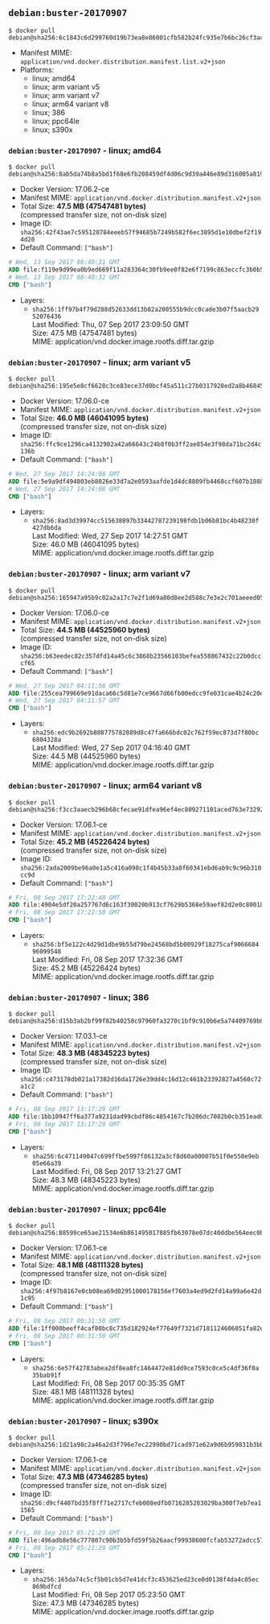 ## `debian:buster-20170907`

```console
$ docker pull debian@sha256:6c1843c6d299760d19b73ea8e86001cfb582b24fc935e7b6bc26cf3ac83c47b8
```

-	Manifest MIME: `application/vnd.docker.distribution.manifest.list.v2+json`
-	Platforms:
	-	linux; amd64
	-	linux; arm variant v5
	-	linux; arm variant v7
	-	linux; arm64 variant v8
	-	linux; 386
	-	linux; ppc64le
	-	linux; s390x

### `debian:buster-20170907` - linux; amd64

```console
$ docker pull debian@sha256:8ab5da74b8a5bd1f68e6fb208459df4d06c9d39a446e89d316005a8194e7e7ff
```

-	Docker Version: 17.06.2-ce
-	Manifest MIME: `application/vnd.docker.distribution.manifest.v2+json`
-	Total Size: **47.5 MB (47547481 bytes)**  
	(compressed transfer size, not on-disk size)
-	Image ID: `sha256:42f43ae7c595120784eeeb57f94685b7249b582f6ec3895d1e10dbef2f194d20`
-	Default Command: `["bash"]`

```dockerfile
# Wed, 13 Sep 2017 08:40:31 GMT
ADD file:f119e9d99ea0b9ed669f11a283364c30fb9ee0f82e6f7199c863eccfc3b0b56f in / 
# Wed, 13 Sep 2017 08:40:32 GMT
CMD ["bash"]
```

-	Layers:
	-	`sha256:1ff97b4f79d288d52633dd13b82a200555b9dcc0cade3b07f5aacb2952076436`  
		Last Modified: Thu, 07 Sep 2017 23:09:50 GMT  
		Size: 47.5 MB (47547481 bytes)  
		MIME: application/vnd.docker.image.rootfs.diff.tar.gzip

### `debian:buster-20170907` - linux; arm variant v5

```console
$ docker pull debian@sha256:195e5e8cf6628c3ce83ece37d0bcf45a511c27b0317928ed2a8b468454c41478
```

-	Docker Version: 17.06.0-ce
-	Manifest MIME: `application/vnd.docker.distribution.manifest.v2+json`
-	Total Size: **46.0 MB (46041095 bytes)**  
	(compressed transfer size, not on-disk size)
-	Image ID: `sha256:ffc9ce1296ca4132902a42a66643c24b8f0b3ff2ae854e3f98da71bc2d4c136b`
-	Default Command: `["bash"]`

```dockerfile
# Wed, 27 Sep 2017 14:24:08 GMT
ADD file:5e9a9df494803eb8026e33d7a2e0593aafde1d4dc8809fb4468ccf607b1088e0 in / 
# Wed, 27 Sep 2017 14:24:08 GMT
CMD ["bash"]
```

-	Layers:
	-	`sha256:8ad3d39974cc515638897b33442787239198fdb1b06b81bc4b48230f427db6da`  
		Last Modified: Wed, 27 Sep 2017 14:27:51 GMT  
		Size: 46.0 MB (46041095 bytes)  
		MIME: application/vnd.docker.image.rootfs.diff.tar.gzip

### `debian:buster-20170907` - linux; arm variant v7

```console
$ docker pull debian@sha256:165947a95b9c02a2a17c7e2f1d69a80d8ee2d588c7e3e2c701aeeed05a14cebf
```

-	Docker Version: 17.06.0-ce
-	Manifest MIME: `application/vnd.docker.distribution.manifest.v2+json`
-	Total Size: **44.5 MB (44525960 bytes)**  
	(compressed transfer size, not on-disk size)
-	Image ID: `sha256:b63eedec82c357dfd14a45c6c3868b23566103befea558867432c22b0dcccf65`
-	Default Command: `["bash"]`

```dockerfile
# Wed, 27 Sep 2017 04:11:56 GMT
ADD file:255cea799669e91daca66c5d81e7ce9667d66fb00edcc9fe031cae4b24c20e80 in / 
# Wed, 27 Sep 2017 04:11:57 GMT
CMD ["bash"]
```

-	Layers:
	-	`sha256:edc9b2692b808775782889d8c47fa666bdc02c762f59ec873d7f80bc6804328a`  
		Last Modified: Wed, 27 Sep 2017 04:16:40 GMT  
		Size: 44.5 MB (44525960 bytes)  
		MIME: application/vnd.docker.image.rootfs.diff.tar.gzip

### `debian:buster-20170907` - linux; arm64 variant v8

```console
$ docker pull debian@sha256:f3cc3aaecb296b68cfecae91dfea96ef4ec809271101aced763e732920bf1e20
```

-	Docker Version: 17.06.1-ce
-	Manifest MIME: `application/vnd.docker.distribution.manifest.v2+json`
-	Total Size: **45.2 MB (45226424 bytes)**  
	(compressed transfer size, not on-disk size)
-	Image ID: `sha256:2ada2009be96a0e1a5c416a098c1f4b45b33a8f60341ebd6ab9c9c96b310cc9d`
-	Default Command: `["bash"]`

```dockerfile
# Fri, 08 Sep 2017 17:22:48 GMT
ADD file:4904e5df20a257767d6c163f30020b913cf7629b5368e59aef82d2e0c8001876 in / 
# Fri, 08 Sep 2017 17:22:50 GMT
CMD ["bash"]
```

-	Layers:
	-	`sha256:bf5e122c4d29d1dbe9b55d79be24568bd5b00929f18275caf906668496099548`  
		Last Modified: Fri, 08 Sep 2017 17:32:36 GMT  
		Size: 45.2 MB (45226424 bytes)  
		MIME: application/vnd.docker.image.rootfs.diff.tar.gzip

### `debian:buster-20170907` - linux; 386

```console
$ docker pull debian@sha256:d15b3ab2bf99f82b40258c97960fa3270c1bf9c910b6e5a74409769b8363d7e7
```

-	Docker Version: 17.03.1-ce
-	Manifest MIME: `application/vnd.docker.distribution.manifest.v2+json`
-	Total Size: **48.3 MB (48345223 bytes)**  
	(compressed transfer size, not on-disk size)
-	Image ID: `sha256:c473178db021a17382d16da1726e39dd4c16d12c461b23392827a4560c72a1c2`
-	Default Command: `["bash"]`

```dockerfile
# Fri, 08 Sep 2017 13:17:29 GMT
ADD file:1bb10947ff6a377a9231dad99cbdf86c4854167c7b206dc7082b0cb351ead0cf in / 
# Fri, 08 Sep 2017 13:17:29 GMT
CMD ["bash"]
```

-	Layers:
	-	`sha256:6c471149047c699ffbe5997f86132a3cf8d60a00007b51f0e558e9eb05e66a39`  
		Last Modified: Fri, 08 Sep 2017 13:21:27 GMT  
		Size: 48.3 MB (48345223 bytes)  
		MIME: application/vnd.docker.image.rootfs.diff.tar.gzip

### `debian:buster-20170907` - linux; ppc64le

```console
$ docker pull debian@sha256:88599ce65ae21534e6b861495017885fb63078e07dc40ddbe564eec0b90bea95
```

-	Docker Version: 17.06.1-ce
-	Manifest MIME: `application/vnd.docker.distribution.manifest.v2+json`
-	Total Size: **48.1 MB (48111328 bytes)**  
	(compressed transfer size, not on-disk size)
-	Image ID: `sha256:4f97b8167e0cb08ea69d02951000178156ef7603a4ed9d2fd14a99a6e42d1c95`
-	Default Command: `["bash"]`

```dockerfile
# Fri, 08 Sep 2017 00:31:50 GMT
ADD file:1ff000beeff4caf80bc8c735d182924ef77649f7321d7181124606051fa82eb4 in / 
# Fri, 08 Sep 2017 00:31:50 GMT
CMD ["bash"]
```

-	Layers:
	-	`sha256:6e57f42783abea2df8ea8fc1464472e81dd9ce7593c0ce5c4df36f0a35bab91f`  
		Last Modified: Fri, 08 Sep 2017 00:35:35 GMT  
		Size: 48.1 MB (48111328 bytes)  
		MIME: application/vnd.docker.image.rootfs.diff.tar.gzip

### `debian:buster-20170907` - linux; s390x

```console
$ docker pull debian@sha256:1d21a98c2a46a2d3f796e7ec22990bd71cad971e62a9d6b959831b3bb7fded2e
```

-	Docker Version: 17.06.1-ce
-	Manifest MIME: `application/vnd.docker.distribution.manifest.v2+json`
-	Total Size: **47.3 MB (47346285 bytes)**  
	(compressed transfer size, not on-disk size)
-	Image ID: `sha256:d9cf4407bd35f8ff71e2717cfeb008edfb0716285283029ba300f7eb7ea11565`
-	Default Command: `["bash"]`

```dockerfile
# Fri, 08 Sep 2017 05:21:29 GMT
ADD file:496adb8e56c777807c90b3b5bfd59f5b26aacf99938600fcfab53272adcc57e5 in / 
# Fri, 08 Sep 2017 05:21:29 GMT
CMD ["bash"]
```

-	Layers:
	-	`sha256:165da74c5cf5b01cb5d7e41dcf3c453625ed23ce0d0138f4da4c05ec869bdfcd`  
		Last Modified: Fri, 08 Sep 2017 05:23:50 GMT  
		Size: 47.3 MB (47346285 bytes)  
		MIME: application/vnd.docker.image.rootfs.diff.tar.gzip
